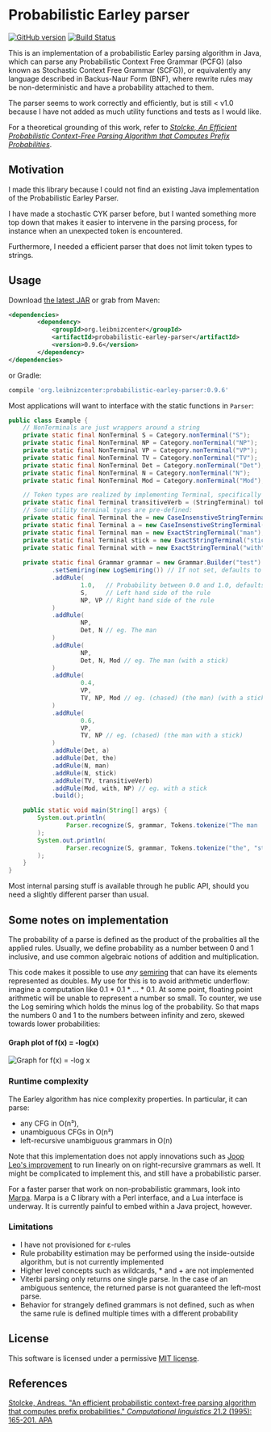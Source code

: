 # Probabilistic Earley parser
[![GitHub version](https://badge.fury.io/gh/digitalheir%2Fjava-probabilistic-earley-parser.svg)](http://badge.fury.io/gh/digitalheir%2Fjava-probabilistic-earley-parser)
[![Build Status](https://travis-ci.org/digitalheir/java-probabilistic-earley-parser.svg?branch=master)](https://travis-ci.org/digitalheir/java-probabilistic-earley-parser)

This is an implementation of a probabilistic Earley parsing algorithm
in Java, which can parse any Probabilistic Context Free Grammar (PCFG) (also
known as Stochastic Context Free Grammar (SCFG)),
or equivalently any language described in Backus-Naur Form (BNF),
where rewrite rules may be non-deterministic and have a probability 
attached to them.

The parser seems to work correctly and efficiently, but is still < v1.0 because I have not added as much utility functions and tests as I would like.

For a theoretical grounding of this work, refer to [*Stolcke, An Efficient Probabilistic Context-Free
           Parsing Algorithm that Computes Prefix
           Probabilities*](http://www.aclweb.org/anthology/J95-2002).
  
## Motivation
I made this library because I could not find an existing Java 
implementation of the Probabilistic Earley Parser. 

I have made a stochastic CYK parser before, but I wanted something
more top down that makes it easier to intervene in the parsing process,
for instance when an unexpected token is encountered.
 
Furthermore, I needed a efficient parser that does not limit token types 
to strings.
   
## Usage
Download [the latest JAR](https://github.com/digitalheir/java-probabilistic-earley-parser/releases/latest) or grab from Maven:

```xml
<dependencies>
        <dependency>
            <groupId>org.leibnizcenter</groupId>
            <artifactId>probabilistic-earley-parser</artifactId>
            <version>0.9.6</version>
        </dependency>
</dependencies>
```

or Gradle:
```groovy
compile 'org.leibnizcenter:probabilistic-earley-parser:0.9.6'
```

Most applications will want to interface with the static functions in `Parser`:

```java
public class Example {
    // NonTerminals are just wrappers around a string
    private static final NonTerminal S = Category.nonTerminal("S");
    private static final NonTerminal NP = Category.nonTerminal("NP");
    private static final NonTerminal VP = Category.nonTerminal("VP");
    private static final NonTerminal TV = Category.nonTerminal("TV");
    private static final NonTerminal Det = Category.nonTerminal("Det");
    private static final NonTerminal N = Category.nonTerminal("N");
    private static final NonTerminal Mod = Category.nonTerminal("Mod");

    // Token types are realized by implementing Terminal, specifically the function hasCategory. Terminal is a functional interface.
    private static final Terminal transitiveVerb = (StringTerminal) token -> token.obj.matches("(hit|chased)");
    // Some utility terminal types are pre-defined:
    private static final Terminal the = new CaseInsenstiveStringTerminal("the");
    private static final Terminal a = new CaseInsenstiveStringTerminal("a");
    private static final Terminal man = new ExactStringTerminal("man");
    private static final Terminal stick = new ExactStringTerminal("stick");
    private static final Terminal with = new ExactStringTerminal("with");
    
    private static final Grammar grammar = new Grammar.Builder("test")
            .setSemiring(new LogSemiring()) // If not set, defaults to Log semiring which is probably what you want
            .addRule(
                    1.0,   // Probability between 0.0 and 1.0, defaults to 1.0. The builder takes care of converting it to the semiring element
                    S,     // Left hand side of the rule
                    NP, VP // Right hand side of the rule
            )
            .addRule(
                    NP,
                    Det, N // eg. The man
            )
            .addRule(
                    NP,
                    Det, N, Mod // eg. The man (with a stick)
            )
            .addRule(
                    0.4,
                    VP,
                    TV, NP, Mod // eg. (chased) (the man) (with a stick)
            )
            .addRule(
                    0.6,
                    VP,
                    TV, NP // eg. (chased) (the man with a stick)
            )
            .addRule(Det, a)
            .addRule(Det, the)
            .addRule(N, man)
            .addRule(N, stick)
            .addRule(TV, transitiveVerb)
            .addRule(Mod, with, NP) // eg. with a stick
            .build();

    public static void main(String[] args) {
        System.out.println(
                Parser.recognize(S, grammar, Tokens.tokenize("The man     chased the man \n\t with a stick")) 
        );
        System.out.println(
                Parser.recognize(S, grammar, Tokens.tokenize("the", "stick", "chased", "the", "man")) 
        );
    }
}
```

Most internal parsing stuff is available through he public API, should you need a slightly different parser than usual.

## Some notes on implementation
The probability of a parse is defined as the product of the probalities all the applied rules. Usually,
we define probability as a number between 0 and 1 inclusive, and use common algebraic notions of addition and
multiplication.

This code makes it possible to use *any* [semiring](https://en.wikipedia.org/wiki/Semiring) that can have its elements
represented as doubles. My use for this is to avoid arithmetic underflow: imagine a computation like 0.1 * 0.1 * ... * 0.1.
At some point, floating point arithmetic will be unable to represent a number so small. To counter, we use the Log
semiring which holds the minus log of the probability. So that maps the numbers 0 and 1 to the numbers
between infinity and zero, skewed towards lower probabilities:

#### Graph plot of f(x) = -log(x)
![Graph for f(x) = -log x](https://leibniz.cloudant.com/assets/_design/ddoc/graph%20for%20-log%20x.PNG)


### Runtime complexity
The Earley algorithm has nice complexity properties. In particular, it can
parse:

* any CFG in O(n³), 
* unambiguous CFGs in O(n²)
* left-recursive unambiguous grammars in O(n)

Note that this implementation does not apply innovations such as [Joop Leo's improvement](http://www.sciencedirect.com/science/article/pii/030439759190180A) to run linearly on on right-recursive grammars as well. It might be complicated to implement this, and still have a probabilistic parser.

For a faster parser that work on non-probabilistic grammars, look into [Marpa](http://lukasatkinson.de/2015/marpa-overview/#earley-and-marpa). Marpa is a C library with a Perl interface, and a Lua interface is underway. It is currently painful to embed within a Java project, however.

### Limitations
* I have not provisioned for ε-rules
* Rule probability estimation may be performed using the inside-outside algorithm, but is not currently implemented
* Higher level concepts such as wildcards, * and + are not implemented
* Viterbi parsing only returns one single parse. In the case of an ambiguous sentence, the returned parse is not guaranteed the left-most parse.
* Behavior for strangely defined grammars is not defined, such as when the same rule is defined multiple times with
  a different probability

## License
This software is licensed under a permissive [MIT license](https://opensource.org/licenses/MIT).

## References
[Stolcke, Andreas. "An efficient probabilistic context-free parsing algorithm that computes prefix probabilities." *Computational linguistics* 21.2 (1995): 165-201.
APA](http://www.aclweb.org/anthology/J95-2002)
